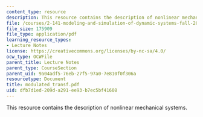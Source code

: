 ```yaml
---
content_type: resource
description: This resource contains the description of nonlinear mechanical systems.
file: /courses/2-141-modeling-and-simulation-of-dynamic-systems-fall-2006/dfb7d1ed209da291ee93b7ec5bf41608_modulated_transf.pdf
file_size: 175909
file_type: application/pdf
learning_resource_types:
- Lecture Notes
license: https://creativecommons.org/licenses/by-nc-sa/4.0/
ocw_type: OCWFile
parent_title: Lecture Notes
parent_type: CourseSection
parent_uid: 9a04adf5-76eb-27f5-97a0-7e810f0f306a
resourcetype: Document
title: modulated_transf.pdf
uid: dfb7d1ed-209d-a291-ee93-b7ec5bf41608
---
```

This resource contains the description of nonlinear mechanical systems.